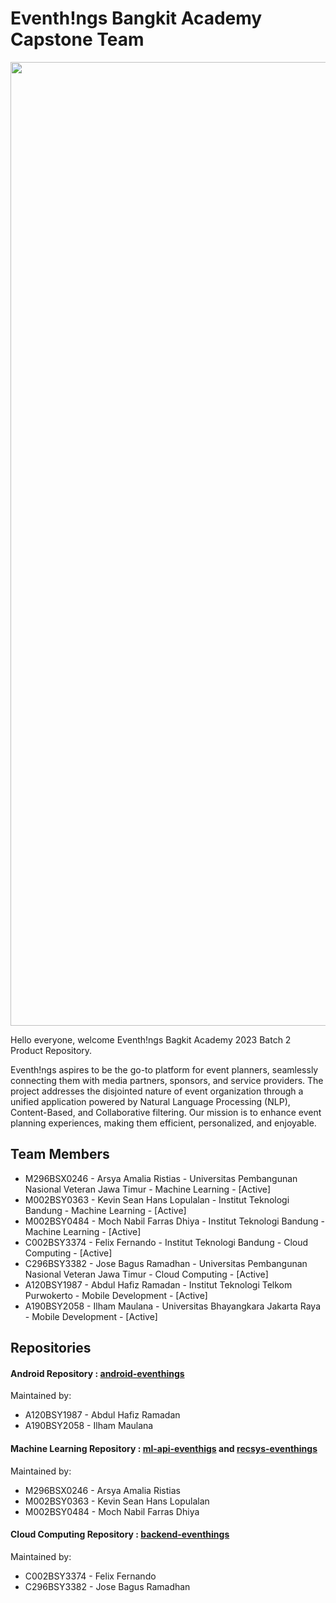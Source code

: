 # Eventh!ngs Bangkit Academy Capstone Team

<p align="center">
<img width="1542" alt="image" src="https://github.com/Eventhings/.github/assets/28957554/d7491133-25ea-4616-8aa6-2e4003f39802">
</p>

Hello everyone, welcome Eventh!ngs Bagkit Academy 2023 Batch 2 Product Repository.

Eventh!ngs aspires to be the go-to platform for event planners, seamlessly connecting them with media partners, sponsors, and service providers. The project addresses the disjointed nature of event organization through a unified application powered by Natural Language Processing (NLP), Content-Based, and Collaborative filtering. Our mission is to enhance event planning experiences, making them efficient, personalized, and enjoyable.

## Team Members
- M296BSX0246 - Arsya Amalia Ristias - Universitas Pembangunan Nasional Veteran Jawa Timur - Machine Learning - [Active]
- M002BSY0363 - Kevin Sean Hans Lopulalan - Institut Teknologi Bandung - Machine Learning - [Active]
- M002BSY0484 - Moch Nabil Farras Dhiya - Institut Teknologi Bandung - Machine Learning - [Active]
- C002BSY3374 - Felix Fernando - Institut Teknologi Bandung - Cloud Computing - [Active]
- C296BSY3382 - Jose Bagus Ramadhan - Universitas Pembangunan Nasional Veteran Jawa Timur - Cloud Computing - [Active]
- A120BSY1987 - Abdul Hafiz Ramadan - Institut Teknologi Telkom Purwokerto - Mobile Development - [Active]
- A190BSY2058 - Ilham Maulana - Universitas Bhayangkara Jakarta Raya - Mobile Development - [Active]

## Repositories
#### Android Repository : [android-eventhings](https://github.com/Eventhings/android-eventhings)
Maintained by:
   - A120BSY1987 - Abdul Hafiz Ramadan
   - A190BSY2058 - Ilham Maulana
#### Machine Learning Repository : [ml-api-eventhigs](https://github.com/Eventhings/ml-api-eventhings) and [recsys-eventhings](https://github.com/Eventhings/recsys-eventhings)
Maintained by:
   - M296BSX0246 - Arsya Amalia Ristias
   - M002BSY0363 - Kevin Sean Hans Lopulalan
   - M002BSY0484 - Moch Nabil Farras Dhiya
#### Cloud Computing Repository : [backend-eventhings](https://github.com/Eventhings/backend-eventhings)
Maintained by:
   - C002BSY3374 - Felix Fernando
   - C296BSY3382 - Jose Bagus Ramadhan
